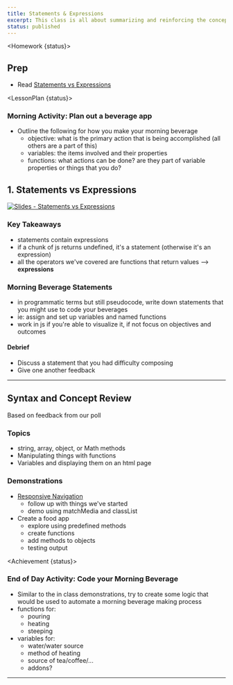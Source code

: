 ```yaml
---
title: Statements & Expressions
excerpt: This class is all about summarizing and reinforcing the concepts and techniques learned over the first 5 days. We introduce the concept of statements and expressions to frame what we've learned so far.
status: published
---
```


<script>
	import Homework from "$lib/components/Homework.svelte";
	import LessonPlan from "$lib/components/LessonPlan.svelte";
	import Achievement from "$lib/components/Achievement.svelte";
</script>

<Homework {status}>

<h2>Prep</h2>

- Read [Statements vs Expressions](https://www.freecodecamp.org/news/statement-vs-expression-whats-the-difference-in-programming/#:~:text=Expressions%20can%20be%20assigned%20or,are%20two%2Dsided%20in%20execution.)

</Homework>

<LessonPlan {status}>

### Morning Activity: Plan out a beverage app

- Outline the following for how you make your morning beverage
  - objective: what is the primary action that is being accomplished (all others are a part of this)
  - variables: the items involved and their properties
  - functions: what actions can be done? are they part of variable properties or things that you do?

<h2> 1. Statements vs Expressions</h2>

[![Slides - Statements vs Expressions](/images/slides/cpnt-262/js-expressions-vs-statements.png)](/slides/cpnt-262/js-expressions-vs-statements)

### Key Takeaways

- statements contain expressions
- if a chunk of js returns undefined, it's a statement (otherwise it's an expression)
- all the operators we've covered are functions that return values --> **expressions**

### Morning Beverage Statements

- in programmatic terms but still pseudocode, write down statements that you might use to code your beverages
- ie: assign and set up variables and named functions
- work in js if you're able to visualize it, if not focus on objectives and outcomes

#### Debrief

- Discuss a statement that you had difficulty composing
- Give one another feedback

---

<h2>Syntax and Concept Review</h2>

Based on feedback from our poll

### Topics

- string, array, object, or Math methods
- Manipulating things with functions
- Variables and displaying them on an html page

### Demonstrations

- [Responsive Navigation](https://codepen.io/lilyx/pen/zYyeLaP)
  - follow up with things we've started
  - demo using matchMedia and classList
- Create a food app
  - explore using predefined methods
  - create functions
  - add methods to objects
  - testing output

</LessonPlan>

<Achievement {status}>

### End of Day Activity: Code your Morning Beverage

- Similar to the in class demonstrations, try to create some logic that would be used to automate a morning beverage making process
- functions for:
  - pouring
  - heating
  - steeping
- variables for:
  - water/water source
  - method of heating
  - source of tea/coffee/...
  - addons?

---

</Achievement>
